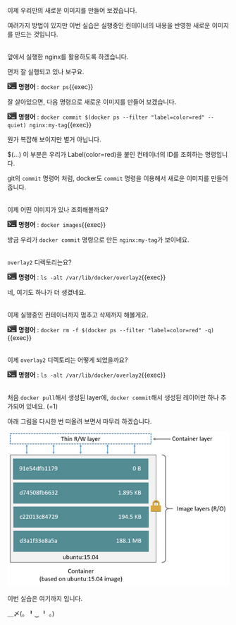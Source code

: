 이제 우리만의 새로운 이미지를 만들어 보겠습니다.

여려가지 방법이 있지만 이번 실습은 실행중인 컨테이너의 내용을 반영한 새로운 이미지를 만드는 것입니다.

​     
앞에서 실행한 nginx를 활용하도록 하겠습니다.

먼저 잘 실행되고 있나 보구요.

![](./assets/handson.png) **명령어** : `docker ps`{{exec}}

잘 살아있으면, 다음 명령으로 새로운 이미지를 만들어 보겠습니다.

![](./assets/handson.png) **명령어** : `docker commit $(docker ps --filter "label=color=red" --quiet) nginx:my-tag`{{exec}}

뭔가 복잡해 보이지만 별거 아닙니다.

$(...) 이 부분은 우리가 Label(color=red)을 붙인 컨테이너의 ID를 조회하는 명령입니다.

git의 `commit` 명령어 처럼, docker도 `commit` 명령을 이용해서 새로운 이미지를 만들어 줍니다.

​     
이제 어떤 이미지가 있나 조회해볼까요?

![](./assets/handson.png) **명령어** : `docker images`{{exec}}

방금 우리가 `docker commit` 명령으로 만든 `nginx:my-tag`가 보이네요.

​     
`overlay2` 디렉토리는요?

![](./assets/handson.png) **명령어** : `ls -alt /var/lib/docker/overlay2`{{exec}}

네, 여기도 하나가 더 생겼네요.

​     
이제 실행중인 컨테이너까지 멈추고 삭제까지 해볼게요.

![](./assets/handson.png) **명령어** : `docker rm -f $(docker ps --filter "label=color=red" -q)`{{exec}}

​     
이제 `overlay2` 디렉토리는 어떻게 되었을까요?

![](./assets/handson.png) **명령어** : `ls -alt /var/lib/docker/overlay2`{{exec}}

​     
처음 `docker pull`해서 생성된 layer에, `docker commit`해서 생성된 레이어만 하나 추가되어 있네요. (+1)

아래 그림을 다시한 번 떠올려 보면서 마무리 하겠습니다.

<img src="./assets/container-layers.jpeg" alt="Container layers" />
​     


이번 실습은 여기까지 입니다.  

＿〆(。╹‿ ╹ 。)